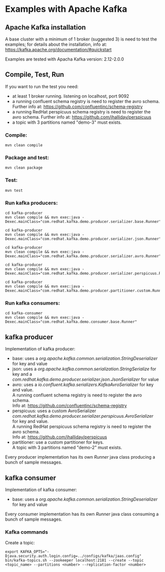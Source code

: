 # Examples with Apache Kafka

## Apache Kafka installation
A base cluster with a minimum of 1 broker (suggested 3) is need to test the examples; for details about the installation, info at:<br>
https://kafka.apache.org/documentation/#quickstart

Examples are tested with Apacha Kafka version:
2.12-2.0.0

## Compile, Test, Run

If you want to run the test you need:
 - at least 1 broker running. listening on localhost, port 9092
 - a running confluent schema registry is need to register the avro schema. Further info at: https://github.com/confluentinc/schema-registry
 -  a running RedHat perspicuus schema registry is need to register the avro schema. Further info at: https://github.com/jhalliday/perspicuus
 - a topic with 3 partitions named "demo-3" must exists.

### Compile: ###

```
mvn clean compile
```

### Package and test: ###

```
mvn clean package
```

### Test: ###

```
mvn test
```

### Run kafka producers: ###

```
cd kafka-producer
mvn clean compile && mvn exec:java -Dexec.mainClass="com.redhat.kafka.demo.producer.serializer.base.Runner"
```

```
cd kafka-producer
mvn clean compile && mvn exec:java -Dexec.mainClass="com.redhat.kafka.demo.producer.serializer.json.Runner"
```

```
cd kafka-producer
mvn clean compile && mvn exec:java -Dexec.mainClass="com.redhat.kafka.demo.producer.serializer.avro.Runner"
```

```
cd kafka-producer
mvn clean compile && mvn exec:java -Dexec.mainClass="com.redhat.kafka.demo.producer.serializer.perspicuus.Runner"
```

```
cd kafka-producer
mvn clean compile && mvn exec:java -Dexec.mainClass="com.redhat.kafka.demo.producer.partitioner.custom.Runner"
```

### Run kafka consumers: ###

```
cd kafka-consumer
mvn clean compile && mvn exec:java -Dexec.mainClass="com.redhat.kafka.demo.consumer.base.Runner"
```

## kafka producer

Implementation of kafka producer:
  - base: uses a *org.apache.kafka.common.serialization.StringDeserializer* for key and value
  - json: uses a *org.apache.kafka.common.serialization.StringSerialize* for key and a *com.redhat.kafka.demo.producer.serializer.json.JsonSerializer* for value
  - avro: uses a *io.confluent.kafka.serializers.KafkaAvroSerializer* for key and value.<br>
  A running confluent schema registry is need to register the avro schema. <br>
  Info at: https://github.com/confluentinc/schema-registry
  - perspicuus: uses a custom AvroSerializer *com.redhat.kafka.demo.producer.serializer.perspicuus.AvroSerializer* for key and value.<br>
  A running RedHat perspicuus schema registry is need to register the avro schema.<br>
  Info at: https://github.com/jhalliday/perspicuus
  - partitioner: use a custom partitioner for keys.<br>
  A topic with 3 partitions named "demo-2" must exists.

Every producer implementation has its own *Runner* java class producing a bunch of sample messages.


## kafka consumer

Implementation of kafka consumer:
  - base: uses a *org.apache.kafka.common.serialization.StringDeserializer* for key and value

Every consumer implementation has its own *Runner* java class consuming a bunch of sample messages.


### Kafka commands

Create a topic:

```
export KAFKA_OPTS="-Djava.security.auth.login.config=../configs/kafka/jaas.config"
bin/kafka-topics.sh --zookeeper localhost:2181 --create --topic <topic_name> --partitions <number> --replication-factor <number>
```
